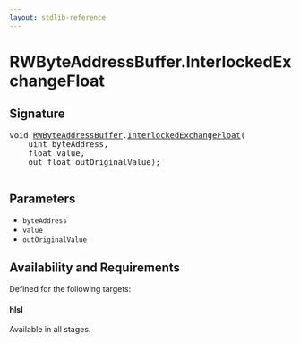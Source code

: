 ```yaml
---
layout: stdlib-reference
---
```


# RWByteAddressBuffer\.InterlockedExchangeFloat

## Signature 

<pre>
<span class="code_keyword">void</span> <a href="/stdlib-reference/types/RWByteAddressBuffer/index" class="code_type">RWByteAddressBuffer</a>.<a href="/stdlib-reference/types/RWByteAddressBuffer/InterlockedExchangeFloat">InterlockedExchangeFloat</a>(
    <span class="code_keyword">uint</span> <span class='code_param'>byteAddress</span>,
    <span class="code_keyword">float</span> <span class='code_param'>value</span>,
    <span class="code_keyword">out</span> <span class="code_keyword">float</span> <span class='code_param'>outOriginalValue</span>);

</pre>

## Parameters

* `byteAddress`
* `value`
* `outOriginalValue`

## Availability and Requirements

Defined for the following targets:

#### hlsl
Available in all stages.



